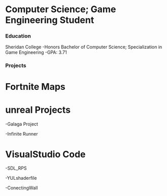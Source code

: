 # Computer Science; Game Engineering Student

### Education
Sheridan College 
  -Honors Bachelor of Computer Science; Specialization in Game Engineering
  -GPA: 3.71

### Projects
# Fortnite Maps

# unreal Projects
  -Galaga Project
  
  -Infinite Runner 

# VisualStudio Code
  -SDL_RPS

  -YULshaderfile

  -ConectingWall
